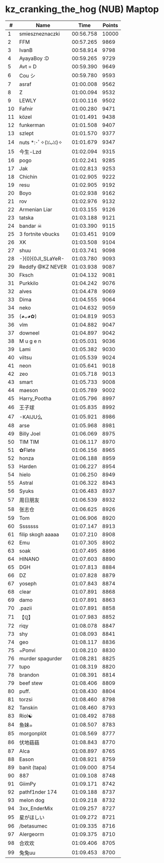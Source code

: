 # kz_cranking_the_hog (NUB) Maptop

|  # | Name | Time | Points |
|-------------- | -------------- | -------------- | -------------- | 
| 1 | smieszneznaczki | 00:56.758 | 10000 | 
| 2 | FFM | 00:57.265 | 9869 | 
| 3 | IvanB | 00:58.914 | 9798 | 
| 4 | AyayaBoy :D | 00:59.265 | 9729 | 
| 5 | Avt = D | 00:59.390 | 9649 | 
| 6 | Cou シ | 00:59.780 | 9593 | 
| 7 | asraf | 01:00.008 | 9562 | 
| 8 | Z | 01:00.094 | 9532 | 
| 9 | LEWLY | 01:00.116 | 9502 | 
| 10 | Fafnir | 01:00.280 | 9471 | 
| 11 | közel | 01:01.491 | 9438 | 
| 12 | funkerman | 01:01.508 | 9407 | 
| 13 | szlept | 01:01.570 | 9377 | 
| 14 | nuts *:･ﾟ✧(ꈍᴗꈍ)✧ | 01:01.679 | 9347 | 
| 15 | 今生-Lzd | 01:02.094 | 9315 | 
| 16 | pogo | 01:02.241 | 9285 | 
| 17 | Jak | 01:02.813 | 9253 | 
| 18 | Chichin | 01:02.905 | 9222 | 
| 19 | resu | 01:02.905 | 9192 | 
| 20 | Boyo | 01:02.938 | 9162 | 
| 21 | rov | 01:02.976 | 9132 | 
| 22 | Armenian Liar | 01:03.155 | 9126 | 
| 23 | tatska | 01:03.188 | 9121 | 
| 24 | bandar ☠ | 01:03.390 | 9115 | 
| 25 | 3 fortnite vbucks | 01:03.451 | 9109 | 
| 26 | XK | 01:03.508 | 9104 | 
| 27 | shuu | 01:03.741 | 9098 | 
| 28 | -}{0}{0JI_SLaYeR- | 01:03.780 | 9093 | 
| 29 | Reddfy @KZ NEVER | 01:03.938 | 9087 | 
| 30 | Fksch | 01:04.132 | 9081 | 
| 31 | Purkkilo | 01:04.242 | 9076 | 
| 32 | alves | 01:04.478 | 9069 | 
| 33 | Dima | 01:04.555 | 9064 | 
| 34 | neko | 01:04.632 | 9059 | 
| 35 | (◕ᴗ◕✿) | 01:04.819 | 9053 | 
| 36 | vlm | 01:04.882 | 9047 | 
| 37 | downeel | 01:04.897 | 9042 | 
| 38 | M u g e n | 01:05.031 | 9036 | 
| 39 | Lami | 01:05.382 | 9030 | 
| 40 | viltsu | 01:05.539 | 9024 | 
| 41 | neon | 01:05.641 | 9018 | 
| 42 | zeo | 01:05.718 | 9013 | 
| 43 | smart | 01:05.733 | 9008 | 
| 44 | maeson | 01:05.789 | 9002 | 
| 45 | Harry_Pootha | 01:05.796 | 8997 | 
| 46 | 王子球 | 01:05.835 | 8992 | 
| 47 | -KAIJU么 | 01:05.921 | 8986 | 
| 48 | arse | 01:05.968 | 8981 | 
| 49 | Billy Joel | 01:06.069 | 8975 | 
| 50 | TIM TIM | 01:06.117 | 8970 | 
| 51 | ✿Fløte | 01:06.156 | 8965 | 
| 52 | honza | 01:06.188 | 8959 | 
| 53 | Harden | 01:06.227 | 8954 | 
| 54 | hielo | 01:06.250 | 8949 | 
| 55 | Astral | 01:06.322 | 8943 | 
| 56 | Syuks | 01:06.483 | 8937 | 
| 57 | 周日朋友 | 01:06.539 | 8932 | 
| 58 | 张志仓 | 01:06.625 | 8926 | 
| 59 | Tom | 01:06.906 | 8920 | 
| 60 | Sssssss | 01:07.147 | 8913 | 
| 61 | filip skogh aaaaa | 01:07.210 | 8908 | 
| 62 | Emu | 01:07.305 | 8902 | 
| 63 | soak | 01:07.495 | 8896 | 
| 64 | HINANO | 01:07.603 | 8890 | 
| 65 | DGH | 01:07.813 | 8884 | 
| 66 | DZ | 01:07.828 | 8879 | 
| 67 | yoseph | 01:07.843 | 8874 | 
| 68 | clear | 01:07.891 | 8868 | 
| 69 | damo | 01:07.891 | 8863 | 
| 70 | .pazii | 01:07.891 | 8858 | 
| 71 | 【ℚ】 | 01:07.983 | 8852 | 
| 72 | riqy | 01:08.078 | 8847 | 
| 73 | shy | 01:08.093 | 8841 | 
| 74 | geo | 01:08.117 | 8836 | 
| 75 | ๑Ponvi | 01:08.210 | 8830 | 
| 76 | murder spagurder | 01:08.281 | 8825 | 
| 77 | tupo | 01:08.319 | 8820 | 
| 78 | brandon | 01:08.391 | 8814 | 
| 79 | beef stew | 01:08.406 | 8809 | 
| 80 | puff. | 01:08.430 | 8804 | 
| 81 | torzsi | 01:08.460 | 8798 | 
| 82 | Tanskin | 01:08.460 | 8793 | 
| 83 | Riol☯ | 01:08.492 | 8788 | 
| 84 | 鱼妹๑ | 01:08.507 | 8783 | 
| 85 | morgonplöt | 01:08.569 | 8777 | 
| 86 | 伏地菇菇 | 01:08.843 | 8770 | 
| 87 | Alca | 01:08.897 | 8765 | 
| 88 | Eason | 01:08.921 | 8759 | 
| 89 | banit (tapa) | 01:09.000 | 8754 | 
| 90 | 887 | 01:09.108 | 8748 | 
| 91 | GiimPy | 01:09.171 | 8742 | 
| 92 | pathf1nder 174 | 01:09.188 | 8737 | 
| 93 | melon dog | 01:09.218 | 8732 | 
| 94 | 3xx_EnderMix | 01:09.257 | 8727 | 
| 95 | 星がほしい | 01:09.272 | 8721 | 
| 96 | /betasumec | 01:09.335 | 8716 | 
| 97 | Alergeorm | 01:09.375 | 8710 | 
| 98 | 合欢欢 | 01:09.406 | 8705 | 
| 99 | 兔兔uu | 01:09.453 | 8700 | 

